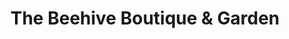 ---
title: "The Beehive Boutique & Garden"
url: /new-caney/the-beehive-boutique-und-garden/
shop: Kleidung
---